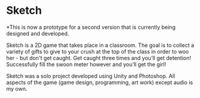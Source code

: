 # Sketch
*This is now a prototype for a second version that is currently being designed and developed.

Sketch is a 2D game that takes place in a classroom. The goal is to collect a variety of gifts to give to your crush at the top of the class in order to woo her - but don't get caught. Get caught three times and you’ll get detention! Successfully fill the swoon meter however and you’ll get the girl!

Sketch was a solo project developed using Unity and Photoshop. All aspects of the game (game design, programming, art work) except audio is my own.
